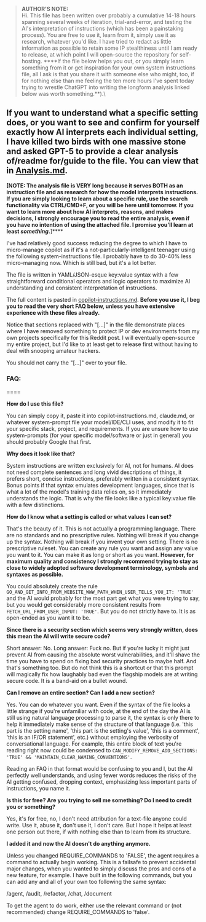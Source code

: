 > ****AUTHOR'S NOTE:****\
> Hi. This file has been written over probably a cumulative 14-18 hours spanning several weeks of iteration, trial-and-error, and testing the AI's interpretation of instructions (which has been a painstaking process). You are free to use it, learn from it, simply use it as research, whatever you'd like. I have tried to redact as little information as possible to retain some IP stealthiness until I am ready to release, at which point I will open-source the repository for self-hosting. ****If the file below helps you out, or you simply learn something from it or get inspiration for your own system instructions file, all I ask is that you share it with someone else who might, too, if for nothing else than me feeling the ten more hours I've spent today trying to wrestle ChatGPT into writing the longform analysis linked below was worth something.**).\

## If you want to understand what a specific setting does, or you want to see and confirm for yourself exactly how AI interprets each individual setting, I have killed two birds with one massive stone and asked GPT-5 to provide a clear analysis of/readme for/guide to the file. You can view that in [Analysis.md](analysis.md).

****[NOTE: The analysis file is VERY long because it serves BOTH as an instruction file and as research for how the model interprets instructions. If you are simply looking to learn about a specific rule, use the search functionality via CTRL/CMD+F, or you will be here until tomorrow. If you want to learn more about how AI interprets, reasons, and makes decisions, I strongly encourage you to read the entire analysis, even if you have no intention of using the attached file. I promise you'll learn at least** *******something.*********]****

I've had relatively good success reducing the degree to which I have to micro-manage copilot as if it's a not-particularly-intelligent teenager using the following system-instructions file. I probably have to do 30-40% less micro-managing now. Which is still bad, but it's a lot better.

The file is written in YAML/JSON-esque key:value syntax with a few straightforward conditional operators and logic operators to maximize AI understanding and consistent interpretation of instructions.

The full content is pasted in [copilot-instructions.md](copilot-instructions.md). ****Before you use it, I beg you to read the very short FAQ below, unless you have extensive experience with these files already.****

Notice that sections replaced with "[...]" in the file demonstrate places where I have removed something to protect IP or dev environments from my own projects specifically for this Reddit post. I will eventually open-source my entire project, but I'd like to at least get to release first without having to deal with snooping amateur hackers.

You should not carry the "[...]" over to your file.

### FAQ:
====

****How do I use this file?****

You can simply copy it, paste it into copilot-instructions.md, claude.md, or whatever system-prompt file your model/IDE/CLI uses, and modify it to fit your specific stack, project, and requirements. If you are unsure how to use system-prompts (for your specific model/software or just in general) you should probably Google that first.

****Why does it look like that?****

System instructions are written exclusively for AI, not for humans. AI does not need complete sentences and long vivid descriptions of things, it prefers short, concise instructions, preferably written in a consistent syntax. Bonus points if that syntax emulates development languages, since that is what a lot of the model's training data relies on, so it immediately understands the logic. That is why the file looks like a typical key:value file with a few distinctions.

****How do I know what a setting is called or what values I can set?****

That's the beauty of it. This is not actually a programming language. There are no standards and no prescriptive rules. Nothing will break if you change up the syntax. Nothing will break if you invent your own setting. There is no prescriptive ruleset. You can create any rule you want and assign any value you want to it. You can make it as long or short as you want. ****However, for maximum quality and consistency I strongly recommend trying to stay as close to widely adopted software development terminology, symbols and syntaxes as possible.****

You could absolutely create the rule `GO_AND_GET_INFO_FROM_WEBSITE_WWW_PATH_WHEN_USER_TELLS_YOU_IT: 'TRUE'` and the AI would probably for the most part get what you were trying to say, but you would get considerably more consistent results from `FETCH_URL_FROM_USER_INPUT: 'TRUE'`. But you do not strictly have to. It is as open-ended as you want it to be.

****Since there is a security section which seems very strongly written, does this mean the AI will write secure code?****

Short answer: No. Long answer: Fuck no. But if you're lucky it might just prevent AI from causing the absolute worst vulnerabilities, and it'll shave the time you have to spend on fixing bad security practices to maybe half. And that's something too. But do not think this is a shortcut or that this prompt will magically fix how laughably bad even the flagship models are at writing secure code. It is a band-aid on a bullet wound.

****Can I remove an entire section? Can I add a new section?****

Yes. You can do whatever you want. Even if the syntax of the file looks a little strange if you're unfamiliar with code, at the end of the day the AI is still using natural language processing to parse it, the syntax is only there to help it immediately make sense of the structure of that language (i.e. 'this part is the setting name', 'this part is the setting's value', 'this is a comment', 'this is an IF/OR statement', etc.) without employing the verbosity of conversational language. For example, this entire block of text you're reading right now could be condensed to `CAN_MODIFY_REMOVE_ADD_SECTIONS: 'TRUE' && 'MAINTAIN_CLEAR_NAMING_CONVENTIONS'`.

Reading an FAQ in that format would be confusing to you and I, but the AI perfectly well understands, and using fewer words reduces the risks of the AI getting confused, dropping context, emphasizing less important parts of instructions, you name it.

****Is this for free? Are you trying to sell me something? Do I need to credit you or something?****

Yes, it's for free, no, I don't need attribution for a text-file anyone could write. Use it, abuse it, don't use it, I don't care. But I hope it helps at least one person out there, if with nothing else than to learn from its structure.

****I added it and now the AI doesn't do anything anymore.****

Unless you changed REQUIRE_COMMANDS to 'FALSE', the agent requires a command to actually begin working. This is a failsafe to prevent accidental major changes, when you wanted to simply discuss the pros and cons of a new feature, for example. I have built in the following commands, but you can add any and all of your own too following the same syntax:

/agent, /audit, /refactor, /chat, /document

To get the agent to do work, either use the relevant command or (not recommended) change REQUIRE_COMMANDS to 'false'.
